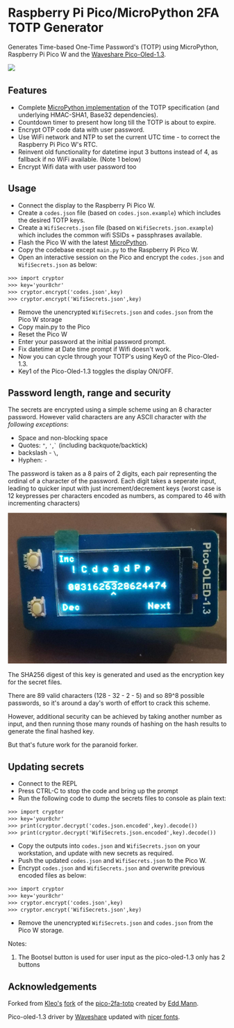 # Raspberry Pi Pico/MicroPython 2FA TOTP Generator

Generates Time-based One-Time Password's (TOTP) using MicroPython, Raspberry Pi Pico W and the [Waveshare Pico-Oled-1.3](https://www.waveshare.com/product/pico-oled-1.3.htm).

<img src="example.gif" />

## Features

- Complete [MicroPython implementation](totp) of the TOTP specification (and underlying HMAC-SHA1, Base32 dependencies).
- Countdown timer to present how long till the TOTP is about to expire.
- Encrypt OTP code data with user password.
- Use WiFi network and NTP to set the current UTC time - to correct the Raspberry Pi Pico W's RTC.
- Reinvent old functionality for datetime input 3 buttons instead of 4, as fallback if no WiFi available. (Note 1 below)
- Encrypt Wifi data with user password too


## Usage

- Connect the display to the Raspberry Pi Pico W.
- Create a `codes.json` file (based on `codes.json.example`) which includes the desired TOTP keys.
- Create a `WifiSecrets.json` file (based on `WifiSecrets.json.example`) which includes the common wifi SSIDs + passphrases available.
- Flash the Pico W with the latest [MicroPython](https://micropython.org/download/rp2-pico-w/).
- Copy the codebase except `main.py` to the Raspberry Pi Pico W.
- Open an interactive session on the Pico and encrypt the `codes.json` and `WifiSecrets.json` as below:
```
>>> import cryptor
>>> key='your8chr'
>>> cryptor.encrypt('codes.json',key)
>>> cryptor.encrypt('WifiSecrets.json',key)
```
- Remove the unencrypted `WifiSecrets.json` and `codes.json` from the Pico W storage
- Copy main.py to the Pico
- Reset the Pico W
- Enter your password at the initial password prompt.
- Fix datetime at Date time prompt if Wifi doesn't work.
- Now you can cycle through your TOTP's using Key0 of the Pico-Oled-1.3.
- Key1 of the Pico-Oled-1.3 toggles the display ON/OFF.

## Password length, range and security

The secrets are encrypted using a simple scheme using an 8 character password. However valid characters are any ASCII
character with *the following exceptions*:
- Space and non-blocking space
- Quotes: `"`, `'`,`` ` `` (including backquote/backtick)
- backslash - `\`,
- Hyphen: `-`

The password is taken as a 8 pairs of 2 digits, each pair representing the ordinal of a character of the password. Each digit takes
a seperate input, leading to quicker input with just increment/decrement keys (worst case is 12 keypresses per characters encoded as
numbers, as compared to 46 with incrementing characters)

<img src="ICDe@dPp.jpg" />

The SHA256 digest of this key is generated and used as the encryption key for the secret files.

There are 89 valid characters (128 - 32 - 2 - 5) and so 89^8 possible passwords, so it's around a day's worth of effort to crack this scheme.

However, additional security can be achieved by taking another number as input, and then running those many rounds of hashing on the hash results to generate the final hashed key.

But that's future work for the paranoid forker.


## Updating secrets

- Connect to the REPL
- Press CTRL-C to stop the code and bring up the prompt
- Run the following code to dump the secrets files to console as plain text:
```
>>> import cryptor
>>> key='your8chr'
>>> print(cryptor.decrypt('codes.json.encoded',key).decode())
>>> print(cryptor.decrypt('WifiSecrets.json.encoded',key).decode())
```
- Copy the outputs into `codes.json` and `WifiSecrets.json` on your workstation, and update with new secrets as required.
- Push the updated `codes.json` and `WifiSecrets.json` to the Pico W.
- Encrypt `codes.json` and `WifiSecrets.json` and overwrite previous encoded files as below:
```
>>> import cryptor
>>> key='your8chr'
>>> cryptor.encrypt('codes.json',key)
>>> cryptor.encrypt('WifiSecrets.json',key)
```
- Remove the unencrypted `WifiSecrets.json` and `codes.json` from the Pico W storage.

Notes:
1. The Bootsel button is used for user input as the pico-oled-1.3 only has 2 buttons

## Acknowledgements

Forked from [Kleo's](https://github.com/kleo) [fork](https://github.com/kleo/pico-2fa-totp) of the [pico-2fa-totp](https://github.com/eddmann/pico-2fa-totp) created by [Edd Mann](https://github.com/eddmann).

Pico-oled-1.3 driver by [Waveshare](https://www.waveshare.com/wiki/Pico-OLED-1.3#Examples) updated with [nicer fonts](https://github.com/markwinap/Pycom-SH1107-I2C/blob/master/lib/SH1107.py).
